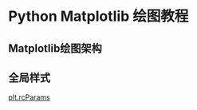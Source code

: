 # Python Matplotlib 绘图教程
## Matplotlib绘图架构

## 全局样式
[plt.rcParams](https://matplotlib.org/stable/api/matplotlib_configuration_api.html#matplotlib.rcParams)